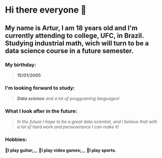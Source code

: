 
# Hi there everyone 👋

## My name is Artur, I am 18 years old and I'm currently attending to college, UFC, in Brazil. Studying industrial math, wich will turn to be a data science course in a future semester.

### My birthday:
> **15/01/2005**

### I'm looking forward to study:
> _**Data science** and a lot of proggraming languages!_

### What I look after in the future: 
> _In the future I hope to be a great data scientist, and I believe that with a lot of hard work and perseverance I can make it!_

### Hobbies:
🔸**I play guitar;**__
🔸**I play video games;**__
🔸**I play sports.**

